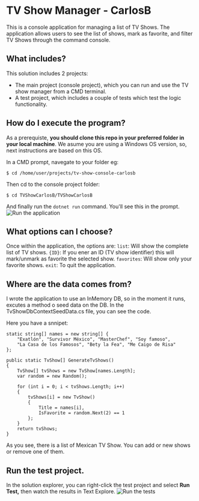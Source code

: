 # TV Show Manager - CarlosB
This is a console application for managing a list of TV Shows. The application allows users to see the list of shows, mark as favorite, and filter TV Shows through the command console.

## What includes?
This solution includes 2 projects:
- The main project (console project), which you can run and use the TV show manager from a CMD terminal.
- A test project, which includes a couple of tests which test the logic functionality.

## How do I execute the program?
As a prerequiste, **you should clone this repo in your preferred folder in your local machine**. We asume you are using a Windows OS version, so, next instructions are based on this OS.

In a CMD prompt, navegate to your folder eg:
````console
$ cd /home/user/projects/tv-show-console-carlosb
````
Then cd to the console project folder:
````console
$ cd TVShowCarlosB/TVShowCarlosB
````
And finally run the `dotnet run` command. You'll see this in the prompt.
![Run the application](%5BImgur%5D%28https://i.imgur.com/mJeyQsG.jpg%29)

## What options can I choose?
Once within the application, the options are:
`list`: Will show the complete list of TV shows.
`{ID}`: If you ener an ID (TV show identifier) this will mark/unmark as favorite the selected show.
`favorites`: Will show only your favorite shows.
`exit`: To quit the application.

## Where are the data comes from?
I wrote the application to use an InMemory DB, so in the moment it runs, excutes a method o seed data on the DB. In the TvShowDbContextSeedData.cs file, you can see the code.

Here you have a snnipet:
````console
static string[] names = new string[] {
    "Exatlón", "Survivor México", "MasterChef", "Soy famoso",
    "La Casa de los Famosos", "Bety la Fea", "Me Caigo de Risa"
};

public static TvShow[] GenerateTvShows()
{
    TvShow[] tvShows = new TvShow[names.Length];
    var random = new Random();

    for (int i = 0; i < tvShows.Length; i++)
    {
        tvShows[i] = new TvShow()
        {
            Title = names[i],
            IsFavorite = random.Next(2) == 1
        };
    }
    return tvShows;
} 
```` 
As you see, there is a list of Mexican TV Show. You can add or new shows or remove one of them.

## Run the test project.
In the solution explorer, you can right-click the test project and select **Run Test,** then watch the results in Text Explore.
![Run the tests](%5BImgur%5D%28https://i.imgur.com/IG46Fez.jpg%29)
